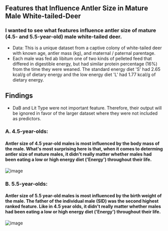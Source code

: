 ## Features that Influence Antler Size in Mature Male White-tailed-Deer
### I wanted to see what features influence antler size of mature (4.5- and 5.5-year-old) male white-tailed deer.
* Data: This is a unique dataset from a captive colony of white-tailed deer with known age, antler mass (kg), and maternal / paternal parentage.
* Each male was fed ab libitum one of two kinds of pelleted feed that differed in digestible energy, but had similar protein percentage (16%) from the time they were weaned. The standard energy diet 'S' had 2.65 kcal/g of dietary energy and the low energy diet 'L' had 1.77 kcal/g of dietary energy.

## Findings
* DaB and Lit Type were not important feature. Therefore, their output will be ignored in favor of the larger dataset where they were not included as predictors. 

### A. 4.5-year-olds:

#### Antler size of 4.5 year-old males is most influenced by the body mass of the male. What's most surprising here is that, when it comes to determing antler size of mature males, it didn't really matter whether males had been eating a low or high energy diet ('Energy') throughout their life.

![image](https://user-images.githubusercontent.com/95881308/174355247-fab3a2cc-d91a-401c-a440-9fe3ad15bc4e.png)

### B. 5.5-year-olds: 

#### Antler size of 5.5 year-old males is most influenced by the birth weight of the male. The father of the individual male (SID) was the second highest ranked feature. Like in 4.5 year olds, it didn't really matter whether males had been eating a low or high energy diet ('Energy') throughout their life.

![image](https://user-images.githubusercontent.com/95881308/174355262-ad8f447c-3b45-4800-867b-d7d455778e24.png)
